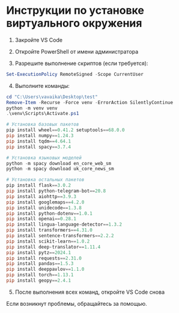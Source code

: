 # Инструкции по установке виртуального окружения

1. Закройте VS Code

2. Откройте PowerShell от имени администратора

3. Разрешите выполнение скриптов (если требуется):
```powershell
Set-ExecutionPolicy RemoteSigned -Scope CurrentUser
```

4. Выполните команды:
```powershell
cd "C:\Users\vavaika\Desktop\test"
Remove-Item -Recurse -Force venv -ErrorAction SilentlyContinue
python -m venv venv
.\venv\Scripts\Activate.ps1

# Установка базовых пакетов
pip install wheel==0.41.2 setuptools==68.0.0
pip install numpy==1.24.3
pip install tqdm==4.64.1
pip install spacy==3.7.4

# Установка языковых моделей
python -m spacy download en_core_web_sm
python -m spacy download uk_core_news_sm

# Установка остальных пакетов
pip install flask==3.0.2
pip install python-telegram-bot==20.8
pip install aiohttp==3.9.3
pip install googlemaps==4.2.0
pip install unidecode==1.3.8
pip install python-dotenv==1.0.1
pip install openai==0.28.1
pip install lingua-language-detector==1.3.2
pip install transformers==4.31.0
pip install sentence-transformers==2.2.2
pip install scikit-learn==1.0.2
pip install deep-translator==1.11.4
pip install pytz==2024.1
pip install requests==2.31.0
pip install pandas==1.5.3
pip install deeppavlov==1.1.0
pip install torch==1.13.1
pip install geopy==2.4.1
```

5. После выполнения всех команд, откройте VS Code снова

Если возникнут проблемы, обращайтесь за помощью.
